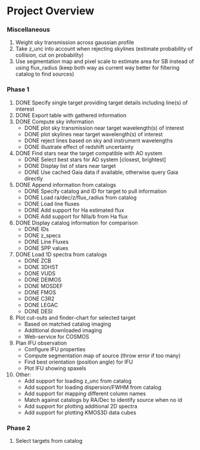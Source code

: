 # Project Overview

### Miscellaneous
1. Weight sky transmission across gaussian profile
1. Take z_unc into account when rejecting skylines (estimate probability of collision, cut on probability)
1. Use segmentation map and pixel scale to estimate area for SB instead of using flux_radius (keep both way as current way better for filtering catalog to find sources)

### Phase 1
1. DONE Specify single target providing target details including line(s) of interest
1. DONE Export table with gathered information
1. DONE Compute sky information
    - DONE plot sky transmission near target wavelength(s) of interest
    - DONE plot skylines near target wavelength(s) of interest
    - DONE reject lines based on sky and instrument wavelengths
    - DONE illustrate effect of redshift uncertainty
1. DONE Find stars near the target compatible with AO system
    - DONE Select best stars for AO system [closest, brightest]
    - DONE Display list of stars near target
    - DONE Use cached Gaia data if available, otherwise query Gaia directly
1. DONE Append information from catalogs
    - DONE Specify catalog and ID for target to pull information
    - DONE Load ra/dec/z/flux_radius from catalog
    - DONE Load line fluxes
    - DONE Add support for Ha estimated flux
    - DONE Add support for NIIa/b from Ha flux
1. DONE Display catalog information for comparison
    - DONE IDs
    - DONE z_specs
    - DONE Line Fluxes
    - DONE SPP values
1. DONE Load 1D spectra from catalogs
    - DONE ZCB
    - DONE 3DHST
    - DONE VUDS
    - DONE DEIMOS
    - DONE MOSDEF
    - DONE FMOS
    - DONE C3R2
    - DONE LEGAC
    - DONE DESI
1. Plot cut-outs and finder-chart for selected target
    - Based on matched catalog imaging
    - Additional downloaded imaging
    - Web-service for COSMOS
1. Plan IFU observation
    - Configure IFU properties
    - Compute segmentation map of source (throw error if too many)
    - Find best orientation (position angle) for IFU
    - Plot IFU showing spaxels
1. Other:
    - Add support for loading z_unc from catalog
    - Add support for loading dispersion/FWHM from catalog
    - Add support for mapping different column names
    - Match against catalogs by RA/Dec to identify source when no id
    - Add support for plotting additional 2D spectra
    - Add support for plotting KMOS3D data cubes

### Phase 2
1. Select targets from catalog
